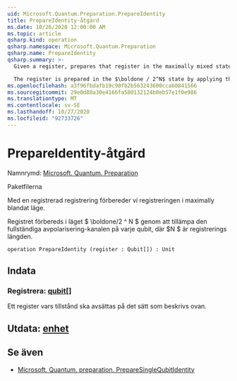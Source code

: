 ```yaml
---
uid: Microsoft.Quantum.Preparation.PrepareIdentity
title: PrepareIdentity-åtgärd
ms.date: 10/26/2020 12:00:00 AM
ms.topic: article
qsharp.kind: operation
qsharp.namespace: Microsoft.Quantum.Preparation
qsharp.name: PrepareIdentity
qsharp.summary: >-
  Given a register, prepares that register in the maximally mixed state.

  The register is prepared in the $\boldone / 2^N$ state by applying the complete depolarizing channel to each qubit, where $N$ is the length of the register.
ms.openlocfilehash: a3f96fbdafb19c90fb2b563243600cca60841566
ms.sourcegitcommit: 29e0d88a30e4166fa580132124b0eb57e1f0e986
ms.translationtype: MT
ms.contentlocale: sv-SE
ms.lasthandoff: 10/27/2020
ms.locfileid: "92733726"
---
```

# <a name="prepareidentity-operation"></a>PrepareIdentity-åtgärd

Namnrymd: [Microsoft. Quantum. Preparation](xref:Microsoft.Quantum.Preparation)

Paketfilerna [](https://nuget.org/packages/)


Med en registrerad registrering förbereder vi registreringen i maximally blandat läge.

Registret förbereds i läget $ \boldone/2 ^ N $ genom att tillämpa den fullständiga avpolarisering-kanalen på varje qubit, där $N $ är registrerings längden.

```qsharp
operation PrepareIdentity (register : Qubit[]) : Unit
```


## <a name="input"></a>Indata

### <a name="register--qubit"></a>Registrera: [qubit](xref:microsoft.quantum.lang-ref.qubit)[]

Ett register vars tillstånd ska avsättas på det sätt som beskrivs ovan.



## <a name="output--unit"></a>Utdata: [enhet](xref:microsoft.quantum.lang-ref.unit)



## <a name="see-also"></a>Se även

- [Microsoft. Quantum. preparation. PrepareSingleQubitIdentity](xref:Microsoft.Quantum.Preparation.PrepareSingleQubitIdentity)
